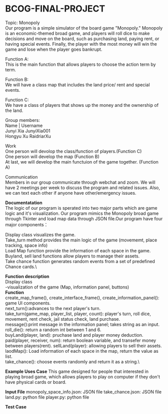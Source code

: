 # BCOG-FINAL-PROJECT
Topic: Monopoly\
Our program is a simple simulator of the board game "Monopoly." Monopoly is an economic-themed broad game, and players will roll dice to make decisions and move on the board, such as purchasing land, paying rent, or having special events. Finally, the player with the most money will win the game and lose when the player goes bankrupt. 

Function A:\
This is the main function that allows players to choose the action term by term. 

Function B:\
We will have a class map that includes the land price/ rent and special events. 

Function C:\
We have a class of players that shows up the money and the ownership of the land.    


Group members:\
Name    | Username \
Junyi Xia  JunyiXia001\
Hongyu Xu  RaidriarXu

Work\
One person will devolop the class/function of players.(Function C)\
One person will develop the map (Function B)\
At last, we will develop the main functuion of the game together. (Function A)


Communication\
Members in our group communicate through webchat and zoom. We will have 2 meetings per week to discuss the program and related issues. Also, we can text each other if anyone have other/emergency issues. 



**Documentatation**\
The logic of our program is sperated into two major parts which are game logic and it's visualization. Our program mimics the Monopoly broad game through Tkinter and load map data through JSON file.Our program have four major components：

Display class visualizes the game.\
Take_turn method provides the main logic of the game (movememt, place tracking, space info)\
Load Map function provide the information of each space in the game.\
Buyland, sell land functions allow players to manage their assets.\
Take chance function generates random events from a set of predefined Chance cards.\

**Function description**\
Display class\
-visualization of the game (Map, information panel, buttons)\
**Function**\
create_map_frame(), create_interface_frame(), create_information_panel(): game UI components.\
next_turn():advances to the next player's turn.\
take_turn(game_map, player_list, player, count): player's turn, roll dice, movement, rent check, jail status check, land purchase.\
message():print message in the information panel; takes string as an input.\
roll_die(): return a random int between 1 and 6.\
buyLand(player, land): pruchase land and player money deduction.\
paid(player, receiver, num): return boolean variable, and transefer money between players(rent).
sellLand(player): allowing players to sell their assets.\
laodMap(): Load information of each space in the map, return the value as list.\
take_chance(): choose events randomly and return it as a string.\

**Example Uses Case**
This game designed for people that interested in playing broad game, which allows players to play on computer if they don't have physical cards or board. 

**Input File**
monopoly_space_info.json: JSON file
take_chance.json: JSON file
land.py: python file
player.py: python file


**Test Case**


